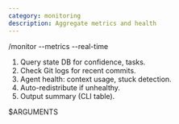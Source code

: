 ```yaml
---
category: monitoring
description: Aggregate metrics and health
---
```


/monitor --metrics --real-time

1. Query state DB for confidence, tasks.
2. Check Git logs for recent commits.
3. Agent health: context usage, stuck detection.
4. Auto-redistribute if unhealthy.
5. Output summary (CLI table).

$ARGUMENTS
